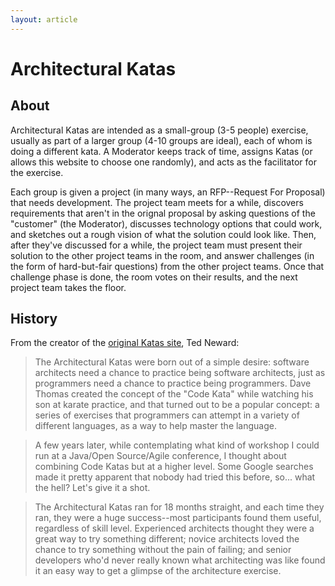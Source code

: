 ```yaml
---
layout: article
---
```

# Architectural Katas

## About

Architectural Katas are intended as a small-group (3-5 people) exercise, usually as part of a larger group (4-10 groups are ideal), each of whom is doing a different kata. A Moderator keeps track of time, assigns Katas (or allows this website to choose one randomly), and acts as the facilitator for the exercise.


Each group is given a project (in many ways, an RFP--Request For Proposal) that needs development. The project team meets for a while, discovers requirements that aren't in the orignal proposal by asking questions of the "customer" (the Moderator),  discusses technology options that could work, and sketches out a rough vision of what the solution could look like. Then, after they've discussed for a while, the project team must present their solution to the other project teams in the room, and answer challenges (in the form of hard-but-fair questions) from the other project teams. Once that challenge phase is done, the room votes on their results, and the next project team takes the floor.

## History          	

From the creator of the [original Katas site](https://archkatas.herokuapp.com), Ted Neward:

> The Architectural Katas were born out of a simple desire: software architects need a chance to practice being software architects, just as programmers need a chance to practice being programmers. Dave Thomas created the concept of the "Code Kata" while watching his son at karate practice, and that turned out to be a popular concept: a series of exercises that programmers can attempt in a variety of different languages, as a way to help master the language.

> A few years later, while contemplating what kind of workshop I could run at a Java/Open Source/Agile conference, I thought about combining Code Katas but at a higher level. Some Google searches made it pretty apparent that nobody had tried this before, so... what the hell? Let's give it a shot.

> The Architectural Katas ran for 18 months straight, and each time they ran, they were a huge success--most participants found them useful, regardless of skill level. Experienced architects thought they were a great way to try something different; novice architects loved the chance to try something without the pain of failing; and senior developers who'd never really known what architecting was like found it an easy way to get a glimpse of the architecture exercise.



